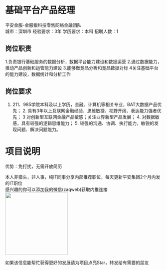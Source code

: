 # 基础平台产品经理
平安金服-金服银科技零售网络金融团队  
城市：深圳市 经验要求：3年 学历要求：本科  招聘人数：1

## 岗位职责
1.负责银行基础服务的数据分析，数据平台能力建设和数据运营
   2.通过数据能力，推动产品创新和运管能力建设
   3.能够做竞品分析和竞品数据对标
   4关注基础平台的能力建设，数据统计和分析工作

## 岗位要求
1. 211、985学院本科及以上学历，金融、计算机等相关专业，BAT大数据产品优先；
   2. 具有3年以上互联网金融经验，思维敏捷、视野开阔、表达能力强者优先；
   3 对创新型互联网金融产品敏感；关注业界新型产品发展；
   4. 对数据敏感，具有较强的逻辑思维能力；
   5. 较强的沟通、协调、执行能力，敏锐的发现问题、解决问题能力。

# 项目说明

优势：免打扰，无需开放简历

本人非猎头，非人事，纯IT同事分享内部推荐职位，每天更新平安集团2个月内发的IT职位  
感兴趣的你可以添加我的微信(zaqweb)获取内推连接  
<img src="https://github.com/zaqweb/PA-IT-JOBS/blob/master/WechatICode.jpeg"  height="200" width="200">

如果该信息能帮忙获得更好的发展请为项目点亮Star，转发给有需要的朋友




